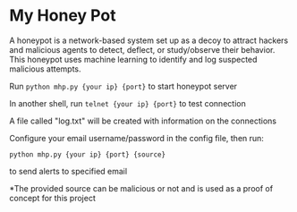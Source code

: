 # My Honey Pot

A honeypot is a network-based system set up as a decoy to attract hackers and malicious agents to detect, deflect, or study/observe their behavior. This honeypot uses machine learning to identify and log suspected malicious attempts.

Run ``` python mhp.py {your ip} {port} ``` to start honeypot server 

In another shell, run ``` telnet {your ip} {port} ``` to test connection 

A file called "log.txt" will be created with information on the connections 

Configure your email username/password in the config file, then run: 
```
python mhp.py {your ip} {port} {source}
```
to send alerts to specified email

*The provided source can be malicious or not and is used as a proof of concept for this project
